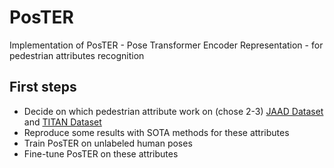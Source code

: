 # PosTER
Implementation of PosTER - Pose Transformer Encoder Representation - for pedestrian attributes recognition 

## First steps

+ Decide on which pedestrian attribute work on (chose 2-3) [JAAD Dataset](https://github.com/ykotseruba/JAAD) and [TITAN Dataset](https://usa.honda-ri.com/titan)
+ Reproduce some results with SOTA methods for these attributes
+ Train PosTER on unlabeled human poses
+ Fine-tune PosTER on these attributes
